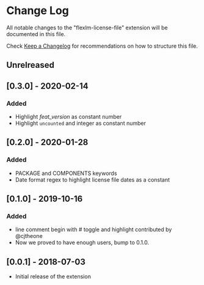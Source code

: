 # Change Log
All notable changes to the "flexlm-license-file" extension will be documented in this file.

Check [Keep a Changelog](http://keepachangelog.com/) for recommendations on how to structure this file.

## Unrelreased

## [0.3.0] - 2020-02-14

### Added

- Highlight *feat_version* as constant number
- Highlight `uncounted` and integer as constant number

## [0.2.0] - 2020-01-28

### Added

- PACKAGE and COMPONENTS keywords
- Date format regex to highlight license file dates as a constant

## [0.1.0] - 2019-10-16

### Added

- line comment begin with # toggle and highlight contributed by @cjtheone
- Now we proved to have enough users, bump to 0.1.0.

## [0.0.1] - 2018-07-03

- Initial release of the extension